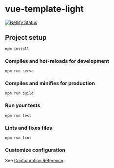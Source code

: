 # vue-template-light

[![Netlify Status](https://api.netlify.com/api/v1/badges/11b7cfb7-0d6c-4f21-bd0e-fe5ad4283bac/deploy-status)](https://app.netlify.com/sites/snakey-vue-light/deploys)

## Project setup
```
npm install
```

### Compiles and hot-reloads for development
```
npm run serve
```

### Compiles and minifies for production
```
npm run build
```

### Run your tests
```
npm run test
```

### Lints and fixes files
```
npm run lint
```

### Customize configuration
See [Configuration Reference](https://cli.vuejs.org/config/).
